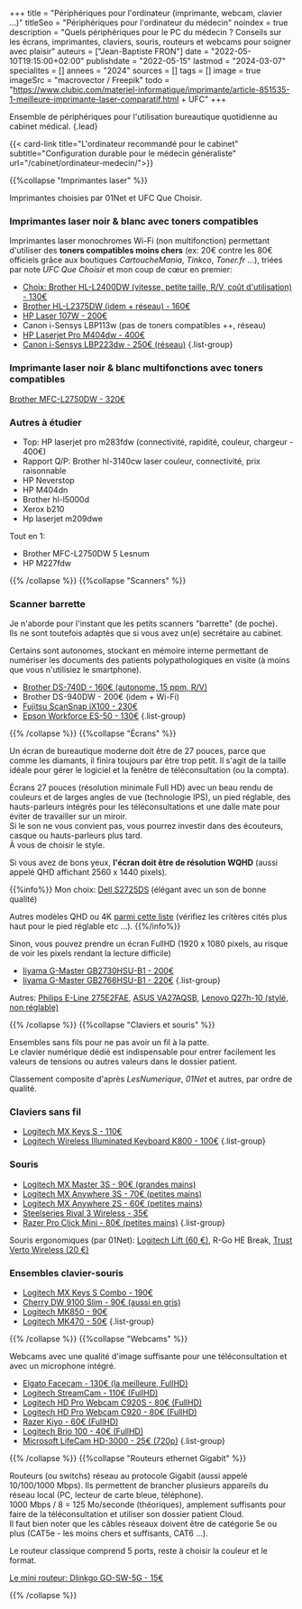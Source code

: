 +++
title = "Périphériques pour l'ordinateur (imprimante, webcam, clavier ...)"
titleSeo = "Périphériques pour l'ordinateur du médecin"
noindex = true
description = "Quels périphériques pour le PC du médecin ? Conseils sur les écrans, imprimantes, claviers, souris, routeurs et webcams pour soigner avec plaisir"
auteurs = ["Jean-Baptiste FRON"]
date = "2022-05-10T19:15:00+02:00"
publishdate = "2022-05-15"
lastmod = "2024-03-07"
specialites = []
annees = "2024"
sources = []
tags = []
image = true
imageSrc = "macrovector / Freepik"
todo = "https://www.clubic.com/materiel-informatique/imprimante/article-851535-1-meilleure-imprimante-laser-comparatif.html + UFC"
+++

Ensemble de périphériques pour l'utilisation bureautique quotidienne au cabinet médical.
{.lead}

{{< card-link title="L'ordinateur recommandé pour le cabinet" subtitle="Configuration durable pour le médecin généraliste" url="/cabinet/ordinateur-medecin/">}}

{{%collapse "Imprimantes laser" %}}

Imprimantes choisies par 01Net et UFC Que Choisir.

### Imprimantes laser noir & blanc avec toners compatibles

Imprimantes laser monochromes Wi-Fi (non multifonction) permettant d'utiliser des **toners compatibles moins chers** (ex: 20€ contre les 80€ officiels grâce aux boutiques *CartoucheMania*, *Tinkco*, *Toner.fr* ...), triées par note *UFC Que Choisir* et mon coup de cœur en premier:

- [Choix: Brother HL-L2400DW (vitesse, petite taille, R/V, coût d'utilisation) - 130€](https://www.idealo.fr/prix/203365753/brother-hl-l2400dw.html)
- [Brother HL-L2375DW (idem + réseau) - 160€](https://ledenicheur.fr/product.php?p=4533630)
- [HP Laser 107W - 200€](https://ledenicheur.fr/product.php?p=5184291)
- Canon i-Sensys LBP113w (pas de toners compatibles ++, réseau)
- [HP Laserjet Pro M404dw - 400€](https://ledenicheur.fr/product.php?p=5135208)
- [Canon i-Sensys LBP223dw - 250€ (réseau)](https://ledenicheur.fr/product.php?p=6030116)
{.list-group}

### Imprimante laser noir & blanc multifonctions avec toners compatibles

[Brother MFC-L2750DW - 320€](https://ledenicheur.fr/product.php?p=4549236)

### Autres à étudier

- Top: HP laserjet pro m283fdw (connectivité, rapidité, couleur, chargeur - 400€)
- Rapport Q/P: Brother hl-3140cw laser couleur, connectivité, prix raisonnable
- HP Neverstop
- HP M404dn
- Brother hl-l5000d
- Xerox b210
- Hp laserjet m209dwe

Tout en 1:

- Brother MFC-L2750DW 5 Lesnum
- HP M227fdw

{{% /collapse %}}
{{%collapse "Scanners" %}}

### Scanner barrette

Je n'aborde pour l'instant que les petits scanners "barrette" (de poche).  
Ils ne sont toutefois adaptés que si vous avez un(e) secrétaire au cabinet.

Certains sont autonomes, stockant en mémoire interne permettant de numériser les documents des patients polypathologiques en visite (à moins que vous n'utilisiez le smartphone).

- [Brother DS-740D - 160€ (autonome, 15 ppm, R/V)](https://ledenicheur.fr/product.php?p=5313874)
- Brother DS-940DW - 200€ (idem + Wi-Fi)
- [Fujitsu ScanSnap iX100 - 230€](https://ledenicheur.fr/product.php?p=2783702)
- [Epson Workforce ES-50 - 130€](https://ledenicheur.fr/product.php?p=4979048)
{.list-group}

{{% /collapse %}}
{{%collapse "Écrans" %}}

Un écran de bureautique moderne doit être de 27 pouces, parce que comme les diamants, il finira toujours par être trop petit. Il s'agit de la taille idéale pour gérer le logiciel et la fenêtre de téléconsultation (ou la compta).

Écrans 27 pouces (résolution minimale Full HD) avec un beau rendu de couleurs et de larges angles de vue (technologie IPS), un pied réglable, des hauts-parleurs intégrés pour les téléconsultations et une dalle mate pour éviter de travailler sur un miroir.  
Si le son ne vous convient pas, vous pourrez investir dans des écouteurs, casque ou hauts-parleurs plus tard.  
À vous de choisir le style.

Si vous avez de bons yeux, **l'écran doit être de résolution WQHD** (aussi appelé QHD affichant 2560 x 1440 pixels).

{{%info%}}
Mon choix: [Dell S2725DS](https://www.idealo.fr/prix/204156921/dell-s2725ds.html) (élégant avec un son de bonne qualité)

Autres modèles QHD ou 4K [parmi cette liste](https://ledenicheur.fr/c/ecrans?1705=2717&528=834&544=13606%7C16660&b_1624=1&b_3453=1&r_89=27-28&sort=price_includes_shipping) (vérifiez les critères cités plus haut pour le pied réglable etc ...).
{{%/info%}}

Sinon, vous pouvez prendre un écran FullHD (1920 x 1080 pixels, au risque de voir les pixels rendant la lecture difficile)

- [Iiyama G-Master GB2730HSU-B1 - 200€](https://ledenicheur.fr/product.php?p=4807294)
- [Iiyama G-Master GB2766HSU-B1 - 220€](https://ledenicheur.fr/product.php?p=5823764)
{.list-group}

Autres: [Philips E-Line 275E2FAE](https://ledenicheur.fr/product.php?p=5577074), [ASUS VA27AQSB](https://ledenicheur.fr/product.php?p=5594415), [Lenovo Q27h-10 (stylé, non réglable)](https://ledenicheur.fr/product.php?p=5362929)

{{% /collapse %}}
{{%collapse "Claviers et souris" %}}

Ensembles sans fils pour ne pas avoir un fil à la patte.  
Le clavier numérique dédié est indispensable pour entrer facilement les valeurs de tensions ou autres valeurs dans le dossier patient.

Classement composite d'après *LesNumerique*, *01Net* et autres, par ordre de qualité.

### Claviers sans fil

- [Logitech MX Keys S - 110€](https://www.idealo.fr/prix/202836425/logitech-mx-keys-s-fr-graphite.html)
- [Logitech Wireless Illuminated Keyboard K800 - 100€](https://ledenicheur.fr/product.php?p=3334273)
{.list-group}

### Souris

- [Logitech MX Master 3S - 90€ (grandes mains)](https://www.idealo.fr/prix/201968115/logitech-mx-master-3s-graphite.html)
- [Logitech MX Anywhere 3S - 70€ (petites mains)](https://www.idealo.fr/prix/202837261/logitech-mx-anywhere-3s-graphite.html)
- [Logitech MX Anywhere 2S - 60€ (petites mains)](https://www.idealo.fr/prix/5638763/logitech-mx-anywhere-2s-noir.html)
- [Steelseries Rival 3 Wireless - 35€](https://www.idealo.fr/prix/200719135/steelseries-rival-3-wireless.html)
- [Razer Pro Click Mini - 80€ (petites mains)](https://ledenicheur.fr/product.php?p=5935454)
{.list-group}

Souris ergonomiques (par 01Net): [Logitech Lift (60 €)](https://ledenicheur.fr/product.php?p=6220032), R-Go HE Break, [Trust Verto Wireless (20 €)](https://fr.shopping.rakuten.com/offer/buy/3316798081/trust-verto-souris.html?bbaid=13044726097&t=6862148&eff_cpt=21749386)

### Ensembles clavier-souris

- [Logitech MX Keys S Combo - 190€](https://www.idealo.fr/prix/202842126/logitech-mx-keys-s-combo-fr.html)
- [Cherry DW 9100 Slim - 90€ (aussi en gris)](https://ledenicheur.fr/product.php?p=5937326)
- [Logitech MK850 - 90€](https://ledenicheur.fr/product.php?p=4137179)
- [Logitech MK470 - 50€](https://ledenicheur.fr/product.php?p=5205505)
{.list-group}

{{% /collapse %}}
{{%collapse "Webcams" %}}

Webcams avec une qualité d'image suffisante pour une téléconsultation et avec un microphone intégré.

- [Elgato Facecam - 130€ (la meilleure, FullHD)](https://ledenicheur.fr/product.php?p=5828769)
- [Logitech StreamCam - 110€ (FullHD)](https://ledenicheur.fr/product.php?p=5278071)
- [Logitech HD Pro Webcam C920S - 80€ (FullHD)](https://ledenicheur.fr/product.php?p=5064507)
- [Logitech HD Pro Webcam C920 - 80€ (FullHD)](https://ledenicheur.fr/product.php?p=1027960)
- [Razer Kiyo - 60€ (FullHD)](https://ledenicheur.fr/product.php?p=4535183)
- [Logitech Brio 100 - 40€ (FullHD)](https://ledenicheur.fr/product.php?p=12224169)
- [Microsoft LifeCam HD-3000 - 25€ (720p)](https://ledenicheur.fr/product.php?p=829887)
{.list-group}

{{% /collapse %}}
{{%collapse "Routeurs ethernet Gigabit" %}}

Routeurs (ou switchs) réseau au protocole Gigabit (aussi appelé 10/100/1000 Mbps). Ils permettent de brancher plusieurs appareils du réseau local (PC, lecteur de carte bleue, téléphone).  
1000 Mbps / 8 = 125 Mo/seconde (théoriques), amplement suffisants pour faire de la téléconsultation et utiliser son dossier patient Cloud.  
Il faut bien noter que les câbles réseaux doivent être de catégorie 5e ou plus (CAT5e - les moins chers et suffisants, CAT6 ...).

Le routeur classique comprend 5 ports, reste à choisir la couleur et le format.

[Le mini routeur: Dlinkgo GO-SW-5G - 15€](https://www.grosbill.com/switch/d-link/20669.aspx?utm_source=flux_awin&utm_campaign=comparateur_prix&utm_content=produit_17169)

{{% /collapse %}}
